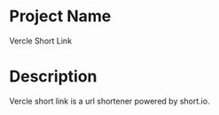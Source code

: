 # Project Name

Vercle Short Link

# Description

Vercle short link is a url shortener powered by short.io. 


